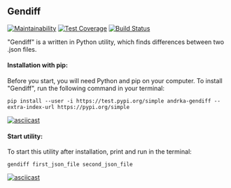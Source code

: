 ## Gendiff

[![Maintainability](https://api.codeclimate.com/v1/badges/e72cf6c566954f9d6477/maintainability)](https://codeclimate.com/github/Andrka/python-project-lvl2/maintainability) [![Test Coverage](https://api.codeclimate.com/v1/badges/e72cf6c566954f9d6477/test_coverage)](https://codeclimate.com/github/Andrka/python-project-lvl2/test_coverage) [![Build Status](https://travis-ci.org/Andrka/python-project-lvl2.svg?branch=master)](https://travis-ci.org/Andrka/python-project-lvl2)

"Gendiff" is a written in Python utility, which finds differences between two .json files.

#### Installation with pip:

Before you start, you will need Python and pip on your computer. To install "Gendiff", run the following command in your terminal:

`pip install --user -i https://test.pypi.org/simple andrka-gendiff --extra-index-url https://pypi.org/simple`

[![asciicast](https://asciinema.org/a/Gqo1chpOlKQO0mYLnDWptJOID.svg)](https://asciinema.org/a/Gqo1chpOlKQO0mYLnDWptJOID)

#### Start utility:

To start this utility after installation, print and run in the terminal:

`gendiff first_json_file second_json_file`

[![asciicast](https://asciinema.org/a/EDCYxv4F9fS2IvCnuFsQmgfN8.svg)](https://asciinema.org/a/EDCYxv4F9fS2IvCnuFsQmgfN8)